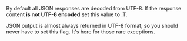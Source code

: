 ﻿By default all JSON responses are decoded from UTF-8. If the response content **is not UTF-8 encoded** set this value to .T.

JSON output is almost always returned in UTF-8 format, so you should never have to set this flag. It's here for those rare exceptions.